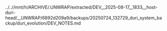../..//mnt/h/ARCHIVE/.UNWRAP/extracted/DEV__2025-08-17__1833__host-duri-head/__UNWRAP/6892d209a9/backups/20250724_132729_duri_system_backup/duri_evolution/DEV_NOTES.md